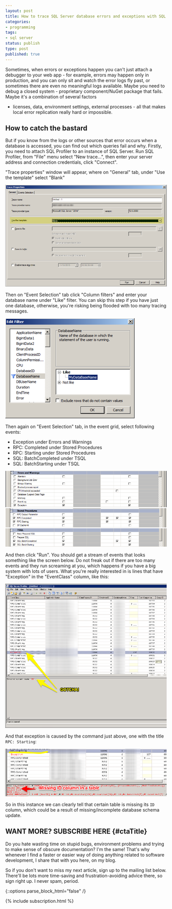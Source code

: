 ```yaml
---
layout: post
title: How to trace SQL Server database errors and exceptions with SQL Profiler
categories:
- programming
tags:
- sql server
status: publish
type: post
published: true
---
```

Sometimes, when errors or exceptions happen you can't just attach a debugger to your web app - for
example, errors may happen only in production, and you can only sit and watch the error logs fly
past, or sometimes there are even no meaningful logs available. Maybe you need to debug a closed
system - proprietary component/NuGet package that fails. Maybe it's a combination of several factors
- licenses, data, environment settings, external processes - all that makes local error replication
really hard or impossible.

## How to catch the bastard
But if you know from the logs or other sources that error occurs when a database is accessed, you can
find out which queries fail and why. Firstly, you need to attach SQL Profiler to an instance of SQL
Server. Run SQL Profiler, from "File" menu select "New trace...", then enter your server address and
connection credentials, click "Connect".

"Trace properties" window will appear, where on "General" tab, under "Use the template" select
"Blank"

<img src="/img/profiler/trace-properties.png" class="img-fluid" alt="Trace window">

Then on "Event Selection" tab click "Column filters" and enter your database name under "Like"
filter. You can skip this step if you have just one database, otherwise, you're risking being flooded
with too many tracing messages.

<img src="/img/profiler/edit-filter.png" class="img-fluid" alt="Edit filter">

Then again on "Event Selection" tab, in the event grid, select following events:

- Exception under Errors and Warnings
- RPC: Completed under Stored Procedures
- RPC: Starting under Stored Procedures
- SQL: BatchCompleted under TSQL
- SQL: BatchStarting under TSQL

<img src="/img/profiler/errors-and-warnings.png" class="img-fluid" alt="Errors and warnings">

<img src="/img/profiler/stored-procedures.png" class="img-fluid" alt="Stored procedures">

<img src="/img/profiler/tsql.png" class="img-fluid" alt="TSQL">

And then click "Run". You should get a stream of events that looks something like the screen below.
Do not freak out if there are too many events and they run screaming at you, which happens if you have
a big system with lots of users. What you're really interested in is lines that have "Exception" in
the "EventClass" column, like this:

<img src="/img/profiler/trace.png" class="img-fluid" alt="Events trace">

And that exception is caused by the command just above, one with the title `RPC: Starting`:

<img src="/img/profiler/error.png" class="img-fluid" alt="Real cause, bitch!">

So in this instance we can clearly tell that certain table is missing its `ID` column, which
could be a result of missing/incomplete database schema update.

## WANT MORE? SUBSCRIBE HERE {#ctaTitle}

Do you hate wasting time on stupid bugs, environment problems and trying to make sense of obscure
documentation? I'm the same! That's why whenever I find a faster or easier way of doing anything 
related to software development, I share that with you here, on my blog.

So if you don't want to miss my next article, sign up to the mailing list below. There'll be lots
more time-saving and frustration-avoiding advice there, so sign right up. I never spam, period.

{::options parse_block_html="false" /}

{% include subscription.html %}
